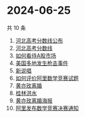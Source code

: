 # 2024-06-25

共 10 条

<!-- BEGIN -->
<!-- 最后更新时间 Tue Jun 25 2024 10:29:38 GMT+0800 (China Standard Time) -->

1. [河北高考分数线公布](https://www.zhihu.com/search?q=河北高考分数线公布)
1. [河北高考分数线](https://www.zhihu.com/search?q=河北高考分数线)
1. [如何看待A股市场](https://www.zhihu.com/search?q=如何看待A股市场)
1. [美国多地发生枪击事件](https://www.zhihu.com/search?q=美国多地发生枪击事件)
1. [新说唱](https://www.zhihu.com/search?q=新说唱)
1. [如何评价阿里数学竞赛试题](https://www.zhihu.com/search?q=如何评价阿里数学竞赛试题)
1. [黄亦玫离婚](https://www.zhihu.com/search?q=黄亦玫离婚)
1. [桂林洪水](https://www.zhihu.com/search?q=桂林洪水)
1. [黄亦玫离婚海报](https://www.zhihu.com/search?q=黄亦玫离婚海报)
1. [阿里发布数学竞赛决赛通知](https://www.zhihu.com/search?q=阿里发布数学竞赛决赛通知)

<!-- END -->
